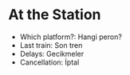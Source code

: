 
# At the Station

- Which platform?: Hangi peron?
- Last train: Son tren
- Delays: Gecikmeler
- Cancellation: İptal
